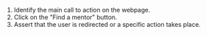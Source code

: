 1. Identify the main call to action on the webpage.
2. Click on the "Find a mentor" button.
3. Assert that the user is redirected or a specific action takes place.
